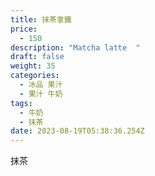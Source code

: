 ```yaml
---
title: 抹茶拿鐵
price:
  - 150
description: "Matcha latte  "
draft: false
weight: 35
categories:
  - 冰品 果汁
  - 果汁 牛奶
tags:
  - 牛奶
  - 抹茶
date: 2023-08-19T05:38:36.254Z
---
```

抹茶
